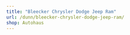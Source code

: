 ```yaml
---
title: "Bleecker Chrysler Dodge Jeep Ram"
url: /dunn/bleecker-chrysler-dodge-jeep-ram/
shop: Autohaus
---
```

